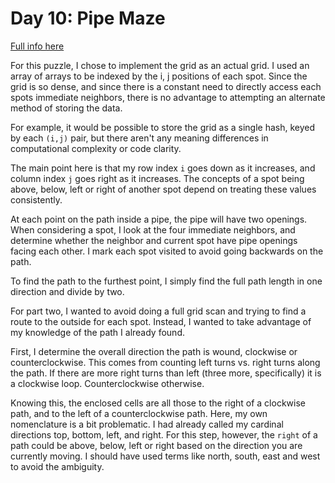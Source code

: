 # Day 10: Pipe Maze

[Full info here](https://adventofcode.com/2023/day/10)

For this puzzle, I chose to implement the grid as an actual grid. I used an array of
arrays to be indexed by the i, j positions of each spot. Since the grid is so dense,
and since there is a constant need to directly access each spots immediate neighbors,
there is no advantage to attempting an alternate method of storing the data.

For example, it would be possible to store the grid as a single hash, keyed by each
`(i,j)` pair, but there aren't any meaning differences in computational complexity or
code clarity.

The main point here is that my row index `i` goes down as it increases, and column
index `j` goes right as it increases. The concepts of a spot being above, below, left
or right of another spot depend on treating these values consistently.

At each point on the path inside a pipe, the pipe will have two openings. When considering
a spot, I look at the four immediate neighbors, and determine whether the neighbor
and current spot have pipe openings facing each other. I mark each spot visited to avoid
going backwards on the path.

To find the path to the furthest point, I simply find the full path length in one
direction and divide by two.

For part two, I wanted to avoid doing a full grid scan and trying to find a route to
the outside for each spot. Instead, I wanted to take advantage of my knowledge of the
path I already found.

First, I determine the overall direction the path is wound, clockwise or counterclockwise.
This comes from counting left turns vs. right turns along the path. If there are more 
right turns than left (three more, specifically) it is a clockwise loop.
Counterclockwise otherwise.

Knowing this, the enclosed cells are all those to the right of a clockwise path, and
to the left of a counterclockwise path. Here, my own nomenclature is a bit
problematic. I had already called my cardinal directions top, bottom, left, and right.
For this step, however, the `right` of a path could be above, below, left or right
based on the direction you are currently moving. I should have used terms like
north, south, east and west to avoid the ambiguity.

